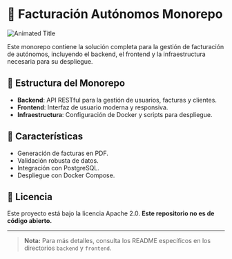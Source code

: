 # 🧾 Facturación Autónomos Monorepo

![Animated Title](https://readme-typing-svg.herokuapp.com?font=JetBrains+Mono&size=24&duration=3000&color=00F7FF&center=true&vCenter=true&lines=Facturaci%C3%B3n+Aut%C3%B3nomos+Monorepo;Backend+%7C+Frontend+%7C+Infraestructura)

Este monorepo contiene la solución completa para la gestión de facturación de autónomos, incluyendo el backend, el frontend y la infraestructura necesaria para su despliegue.

## 📂 Estructura del Monorepo

- **Backend**: API RESTful para la gestión de usuarios, facturas y clientes.
- **Frontend**: Interfaz de usuario moderna y responsiva.
- **Infraestructura**: Configuración de Docker y scripts para despliegue.

## 🚀 Características

- Generación de facturas en PDF.
- Validación robusta de datos.
- Integración con PostgreSQL.
- Despliegue con Docker Compose.

## 📜 Licencia

Este proyecto está bajo la licencia Apache 2.0. **Este repositorio no es de código abierto.**

---

> **Nota:** Para más detalles, consulta los README específicos en los directorios `backend` y `frontend`.
